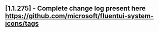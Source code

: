 ## [1.1.275] - Complete change log present here https://github.com/microsoft/fluentui-system-icons/tags